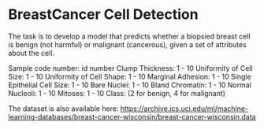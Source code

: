 # BreastCancer Cell Detection


The task is to develop a model that predicts whether a biopsied breast cell is benign (not harmful) or malignant (cancerous), given a set of attributes about the cell.

Sample code number: id number Clump Thickness: 1 - 10 Uniformity of Cell Size: 1 - 10 Uniformity of Cell Shape: 1 - 10 Marginal Adhesion: 1 - 10 Single Epithelial Cell Size: 1 - 10 Bare Nuclei: 1 - 10 Bland Chromatin: 1 - 10 Normal Nucleoli: 1 - 10 Mitoses: 1 - 10 Class: (2 for benign, 4 for malignant)

The dataset is also available here: https://archive.ics.uci.edu/ml/machine-learning-databases/breast-cancer-wisconsin/breast-cancer-wisconsin.data

